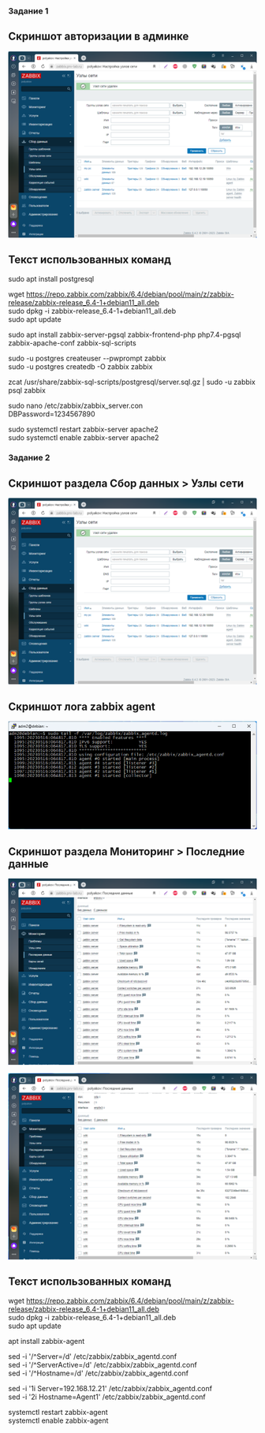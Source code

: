 ### Задание 1
## Cкриншот авторизации в админке
![Ссылка 1](https://github.com/bag2000/hw-8-01/blob/main/zab-ag-01.png)
  
## Текст использованных команд
sudo apt install postgresql  
  
wget https://repo.zabbix.com/zabbix/6.4/debian/pool/main/z/zabbix-release/zabbix-release_6.4-1+debian11_all.deb  
sudo dpkg -i zabbix-release_6.4-1+debian11_all.deb  
sudo apt update  
  
sudo apt install zabbix-server-pgsql zabbix-frontend-php php7.4-pgsql zabbix-apache-conf zabbix-sql-scripts  
  
sudo -u postgres createuser --pwprompt zabbix  
sudo -u postgres createdb -O zabbix zabbix  
  
zcat /usr/share/zabbix-sql-scripts/postgresql/server.sql.gz | sudo -u zabbix psql zabbix  
  
sudo nano /etc/zabbix/zabbix_server.con  
DBPassword=1234567890  
  
sudo systemctl restart zabbix-server apache2  
sudo systemctl enable zabbix-server apache2  
  
### Задание 2
## Скриншот раздела Сбор данных > Узлы сети
![Ссылка 2](https://github.com/bag2000/hw-8-01/blob/main/zab-ag-01.png)
  
## Скриншот лога zabbix agent
![Ссылка 3](https://github.com/bag2000/hw-8-01/blob/main/zab-ag-02.png)
  
## Скриншот раздела Мониторинг > Последние данные
![Ссылка 4](https://github.com/bag2000/hw-8-01/blob/main/zab-ag-03.png)
  
![Ссылка 5](https://github.com/bag2000/hw-8-01/blob/main/zab-ag-04.png)
  
## Текст использованных команд
wget https://repo.zabbix.com/zabbix/6.4/debian/pool/main/z/zabbix-release/zabbix-release_6.4-1+debian11_all.deb  
sudo dpkg -i zabbix-release_6.4-1+debian11_all.deb  
sudo apt update  
  
apt install zabbix-agent  
  
sed -i '/^Server=/d' /etc/zabbix/zabbix_agentd.conf  
sed -i '/^ServerActive=/d' /etc/zabbix/zabbix_agentd.conf  
sed -i '/^Hostname=/d' /etc/zabbix/zabbix_agentd.conf  
  
sed -i '1i Server=192.168.12.21' /etc/zabbix/zabbix_agentd.conf  
sed -i '2i Hostname=Agent1' /etc/zabbix/zabbix_agentd.conf  
  
systemctl restart zabbix-agent  
systemctl enable zabbix-agent  
